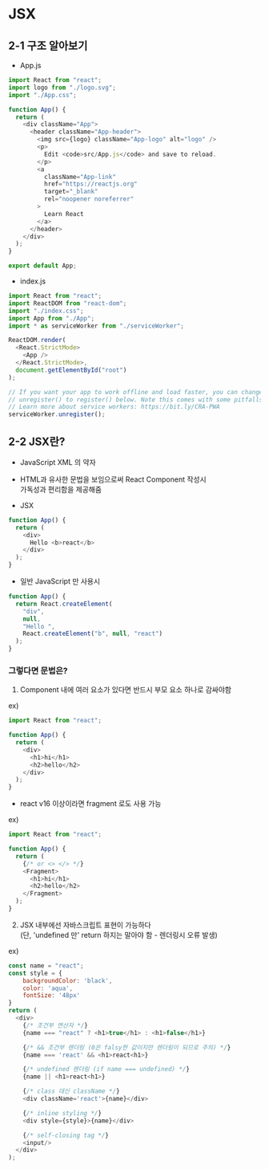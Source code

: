 # JSX

## 2-1 구조 알아보기

- App.js

```javascript
import React from "react";
import logo from "./logo.svg";
import "./App.css";

function App() {
  return (
    <div className="App">
      <header className="App-header">
        <img src={logo} className="App-logo" alt="logo" />
        <p>
          Edit <code>src/App.js</code> and save to reload.
        </p>
        <a
          className="App-link"
          href="https://reactjs.org"
          target="_blank"
          rel="noopener noreferrer"
        >
          Learn React
        </a>
      </header>
    </div>
  );
}

export default App;
```

- index.js

```javascript
import React from "react";
import ReactDOM from "react-dom";
import "./index.css";
import App from "./App";
import * as serviceWorker from "./serviceWorker";

ReactDOM.render(
  <React.StrictMode>
    <App />
  </React.StrictMode>,
  document.getElementById("root")
);

// If you want your app to work offline and load faster, you can change
// unregister() to register() below. Note this comes with some pitfalls.
// Learn more about service workers: https://bit.ly/CRA-PWA
serviceWorker.unregister();
```

## 2-2 JSX란?

- JavaScript XML 의 약자
- HTML과 유사한 문법을 보임으로써 React Component 작성시  
  가독성과 편리함을 제공해줌

- JSX

```javascript
function App() {
  return (
    <div>
      Hello <b>react</b>
    </div>
  );
}
```

- 일반 JavaScript 만 사용시

```javascript
function App() {
  return React.createElement(
    "div",
    null,
    "Hello ",
    React.createElement("b", null, "react")
  );
}
```

### 그렇다면 문법은?

1. Component 내에 여러 요소가 있다면 반드시 부모 요소 하나로 감싸야함

ex)

```javascript
import React from "react";

function App() {
  return (
    <div>
      <h1>hi</h1>
      <h2>hello</h2>
    </div>
  );
}
```

- react v16 이상이라면 fragment 로도 사용 가능

ex)

```javascript
import React from "react";

function App() {
  return (
    {/* or <> </> */}
    <Fragment>
      <h1>hi</h1>
      <h2>hello</h2>
    </Fragment>
  );
}
```

2. JSX 내부에선 자바스크립트 표현이 가능하다  
   (단, 'undefined 만' return 하지는 말아야 함 - 렌더링시 오류 발생)

ex)

```javascript
const name = "react";
const style = {
    backgroundColor: 'black',
    color: 'aqua',
    fontSize: '48px'
}
return (
  <div>
    {/* 조건부 연산자 */}
    {name === "react" ? <h1>true</h1> : <h1>false</h1>}

    {/* && 조건부 렌더링 (0은 falsy한 값이지만 렌더링이 되므로 주의) */}
    {name === 'react' && <h1>react<h1>}

    {/* undefined 렌더링 (if name === undefined) */}
    {name || <h1>react<h1>}

    {/* class 대신 className */}
    <div className='react'>{name}</div>

    {/* inline styling */}
    <div style={style}>{name}</div>

    {/* self-closing tag */}
    <input/>
  </div>
);
```
